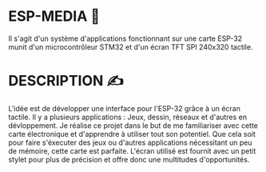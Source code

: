 # ESP-MEDIA 💾

Il s'agit d'un système d'applications fonctionnant sur une carte ESP-32 munit d'un microcontrôleur STM32 et d'un écran TFT SPI 240x320 tactile.

# DESCRIPTION ✍️

L'idée est de développer une interface pour l'ESP-32 grâce à un écran tactile. Il y a plusieurs applications : Jeux, dessin, réseaux et d'autres en dévloppement. Je réalise ce projet dans le but de me familiariser avec cette carte électronique et d'apprendre à utiliser
tout son potentiel. Que cela soit pour faire s'éxecuter des jeux ou d'autres applications nécessitant un peu de mémoire, cette carte est parfaite. L'écran utilisé est fournit avec un petit stylet pour plus de précision et offre donc une multitudes d'opportunités.
